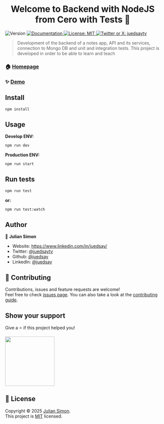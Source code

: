 <h1 align="center">Welcome to Backend with NodeJS from Cero with Tests 👋</h1>
<p>
  <img alt="Version" src="https://img.shields.io/badge/version-1.0.0-blue.svg?cacheSeconds=2592000" />
  <a href="https://github.com/juedsay/notes-api-backend" target="_blank">
    <img alt="Documentation" src="https://img.shields.io/badge/documentation-yes-brightgreen.svg" />
  </a>
  <a href="https://github.com/juedsay/notes-api-backend/blob/main/LICENSE" target="_blank">
    <img alt="License: MIT" src="https://img.shields.io/badge/License-MIT-yellow.svg" />
  </a>
  <a href="https://x.com/juedsaytv" target="_blank">
    <img alt="Twitter or X: juedsaytv" src="https://img.shields.io/twitter/follow/juedsaytv.svg?style=social" />
  </a>
</p>

> Development of the backend of a notes app, API and its services, connection to Mongo DB and unit and integration tests. This project is developed in order to be able to learn and teach

### 🏠 [Homepage](https://github.com/juedsay/notes-api-backend)

### ✨ [Demo](https://github.com/juedsay/notes-api-backend)

## Install

```sh
npm install
```

## Usage

<strong> Develop ENV:</strong>

```sh
npm run dev
```

<strong> Production ENV:</strong>

```sh
npm run start
```


## Run tests

```sh
npm run test
```
<strong> or:</strong>

```sh
npm run test:watch
```

## Author

👤 **Julian Simon**

* Website: https://www.linkedin.com/in/juedsay/
* Twitter: [@juedsaytv](https://x.com/juedsaytv)
* Github: [@juedsay](https://github.com/juedsay)
* LinkedIn: [@juedsay](https://linkedin.com/in/https:\/\/www.linkedin.com\/in\/juedsay\/)

## 🤝 Contributing

Contributions, issues and feature requests are welcome!<br />Feel free to check [issues page](https://github.com/juedsay/notes-api-backend/issues). You can also take a look at the [contributing guide](https://github.com/juedsay/notes-api-backend).

## Show your support

Give a ⭐️ if this project helped you!

<a href="https://www.patreon.com/c/juedsay" target="_blank">
  <img src="https://c5.patreon.com/external/logo/become_a_patron_button@2x.png" width="160">
</a>

## 📝 License

Copyright © 2025 [Julian Simon](https://github.com/juedsay).<br />
This project is [MIT](https://github.com/juedsay/notes-api-backend/blob/main/LICENSE) licensed.
